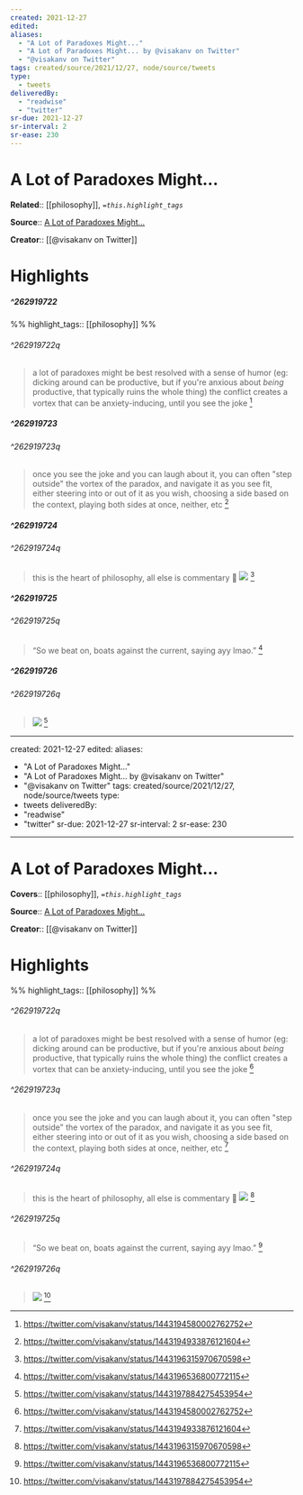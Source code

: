 ```yaml
---
created: 2021-12-27
edited:
aliases:
  - "A Lot of Paradoxes Might..."
  - "A Lot of Paradoxes Might... by @visakanv on Twitter"
  - "@visakanv on Twitter"
tags: created/source/2021/12/27, node/source/tweets
type: 
  - tweets
deliveredBy: 
  - "readwise"
  - "twitter"
sr-due: 2021-12-27
sr-interval: 2
sr-ease: 230
---
```

# A Lot of Paradoxes Might...

**Related**:: [[philosophy]], 
*`=this.highlight_tags`*

**Source**:: [A Lot of Paradoxes Might...](https://twitter.com/visakanv/status/1443194580002762752)

**Creator**:: [[@visakanv on Twitter]]

# Highlights
##### ^262919722

  
%%
highlight_tags:: [[philosophy]]
%%

###### ^262919722q

> a lot of paradoxes might be best resolved with a sense of humor 
> (eg: dicking around can be productive, but if you're anxious about *being* productive, that typically ruins the whole thing)
> the conflict creates a vortex that can be anxiety-inducing, until you see the joke 
  [^262919722]

[^262919722]: https://twitter.com/visakanv/status/1443194580002762752

##### ^262919723

  


###### ^262919723q

> once you see the joke and you can laugh about it, you can often "step outside" the vortex of the paradox, and navigate it as you see fit, either steering into or out of it as you wish, choosing a side based on the context, playing both sides at once, neither, etc 
  [^262919723]

[^262919723]: https://twitter.com/visakanv/status/1443194933876121604

##### ^262919724

  


###### ^262919724q

> this is the heart of philosophy, all else is commentary 🧐 
> ![](https://pbs.twimg.com/media/FAdDO5MVkAA37do.jpg) 
  [^262919724]

[^262919724]: https://twitter.com/visakanv/status/1443196315970670598

##### ^262919725

  


###### ^262919725q

> “So we beat on, boats against the current, saying ayy lmao.” 
  [^262919725]

[^262919725]: https://twitter.com/visakanv/status/1443196536800772115

##### ^262919726

  


###### ^262919726q

> ![](https://pbs.twimg.com/media/FAdEgglVkAUpfBk.jpg) 
  [^262919726]

[^262919726]: https://twitter.com/visakanv/status/1443197884275453954

---
created: 2021-12-27
edited:
aliases:
  - "A Lot of Paradoxes Might..."
  - "A Lot of Paradoxes Might... by @visakanv on Twitter"
  - "@visakanv on Twitter"
tags: created/source/2021/12/27, node/source/tweets
type: 
  - tweets
deliveredBy: 
  - "readwise"
  - "twitter"
sr-due: 2021-12-27
sr-interval: 2
sr-ease: 230
---
# A Lot of Paradoxes Might...

**Covers**:: [[philosophy]], 
*`=this.highlight_tags`*

**Source**:: [A Lot of Paradoxes Might...](https://twitter.com/visakanv/status/1443194580002762752)

**Creator**:: [[@visakanv on Twitter]]

# Highlights

%%
highlight_tags:: [[philosophy]]
%%

###### ^262919722q

> a lot of paradoxes might be best resolved with a sense of humor 
> (eg: dicking around can be productive, but if you're anxious about *being* productive, that typically ruins the whole thing)
> the conflict creates a vortex that can be anxiety-inducing, until you see the joke 
  [^262919722]

[^262919722]: https://twitter.com/visakanv/status/1443194580002762752




###### ^262919723q

> once you see the joke and you can laugh about it, you can often "step outside" the vortex of the paradox, and navigate it as you see fit, either steering into or out of it as you wish, choosing a side based on the context, playing both sides at once, neither, etc 
  [^262919723]

[^262919723]: https://twitter.com/visakanv/status/1443194933876121604




###### ^262919724q

> this is the heart of philosophy, all else is commentary 🧐 
> ![](https://pbs.twimg.com/media/FAdDO5MVkAA37do.jpg) 
  [^262919724]

[^262919724]: https://twitter.com/visakanv/status/1443196315970670598




###### ^262919725q

> “So we beat on, boats against the current, saying ayy lmao.” 
  [^262919725]

[^262919725]: https://twitter.com/visakanv/status/1443196536800772115




###### ^262919726q

> ![](https://pbs.twimg.com/media/FAdEgglVkAUpfBk.jpg) 
  [^262919726]

[^262919726]: https://twitter.com/visakanv/status/1443197884275453954

